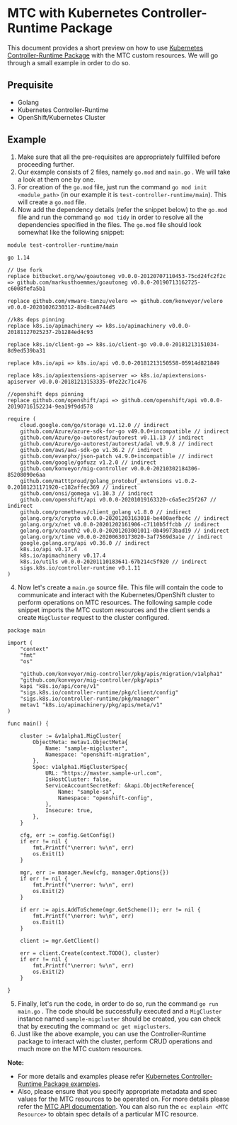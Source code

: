 # MTC with Kubernetes Controller-Runtime Package

This document provides a short preview on how to use [Kubernetes Controller-Runtime Package](https://pkg.go.dev/sigs.k8s.io/controller-runtime) with the MTC custom resources. We will go through a small example in order to do so.

## Prequisite
- Golang
- Kubernetes Controller-Runtime
- OpenShift/Kubernetes Cluster

## Example

1. Make sure that all the pre-requisites are appropriately fullfilled before proceeding further.
2. Our example consists of 2 files, namely `go.mod` and `main.go` . We will take a look at them one by one.
3. For creation of the `go.mod` file, just run the command `go mod init <module_path>` (in our example it is `test-controller-runtime/main`). This will create a `go.mod` file.
4. Now add the dependency details (refer the snippet below) to the `go.mod` file and run the command `go mod tidy` in order to resolve all the dependencies specified in the files. The `go.mod` file should look somewhat like the following snippet:
```
module test-controller-runtime/main

go 1.14

// Use fork
replace bitbucket.org/ww/goautoneg v0.0.0-20120707110453-75cd24fc2f2c => github.com/markusthoemmes/goautoneg v0.0.0-20190713162725-c6008fefa5b1

replace github.com/vmware-tanzu/velero => github.com/konveyor/velero v0.0.0-20201026230312-8bd8ce8744d5

//k8s deps pinning
replace k8s.io/apimachinery => k8s.io/apimachinery v0.0.0-20181127025237-2b1284ed4c93

replace k8s.io/client-go => k8s.io/client-go v0.0.0-20181213151034-8d9ed539ba31

replace k8s.io/api => k8s.io/api v0.0.0-20181213150558-05914d821849

replace k8s.io/apiextensions-apiserver => k8s.io/apiextensions-apiserver v0.0.0-20181213153335-0fe22c71c476

//openshift deps pinning
replace github.com/openshift/api => github.com/openshift/api v0.0.0-20190716152234-9ea19f9dd578

require (
	cloud.google.com/go/storage v1.12.0 // indirect
	github.com/Azure/azure-sdk-for-go v49.0.0+incompatible // indirect
	github.com/Azure/go-autorest/autorest v0.11.13 // indirect
	github.com/Azure/go-autorest/autorest/adal v0.9.8 // indirect
	github.com/aws/aws-sdk-go v1.36.2 // indirect
	github.com/evanphx/json-patch v4.9.0+incompatible // indirect
	github.com/google/gofuzz v1.2.0 // indirect
	github.com/konveyor/mig-controller v0.0.0-20210302184306-85208090e6aa
	github.com/matttproud/golang_protobuf_extensions v1.0.2-0.20181231171920-c182affec369 // indirect
	github.com/onsi/gomega v1.10.3 // indirect
	github.com/openshift/api v0.0.0-20201019163320-c6a5ec25f267 // indirect
	github.com/prometheus/client_golang v1.8.0 // indirect
	golang.org/x/crypto v0.0.0-20201203163018-be400aefbc4c // indirect
	golang.org/x/net v0.0.0-20201202161906-c7110b5ffcbb // indirect
	golang.org/x/oauth2 v0.0.0-20201203001011-0b49973bad19 // indirect
	golang.org/x/time v0.0.0-20200630173020-3af7569d3a1e // indirect
	google.golang.org/api v0.36.0 // indirect
	k8s.io/api v0.17.4
	k8s.io/apimachinery v0.17.4
	k8s.io/utils v0.0.0-20201110183641-67b214c5f920 // indirect
	sigs.k8s.io/controller-runtime v0.1.11
)
```
4. Now let's create a `main.go` source file. This file will contain the code to communicate and interact with the Kubernetes/OpenShift cluster to perform operations on MTC resources. The following sample code snippet imports the MTC custom resources and the client sends a create `MigCluster` request to the cluster configured.
```
package main

import (
	"context"
	"fmt"
	"os"

	"github.com/konveyor/mig-controller/pkg/apis/migration/v1alpha1"
	"github.com/konveyor/mig-controller/pkg/apis"
	kapi "k8s.io/api/core/v1"
	"sigs.k8s.io/controller-runtime/pkg/client/config"
	"sigs.k8s.io/controller-runtime/pkg/manager"
	metav1 "k8s.io/apimachinery/pkg/apis/meta/v1"
)

func main() {

	cluster := &v1alpha1.MigCluster{
		ObjectMeta: metav1.ObjectMeta{
			Name: "sample-migcluster",
			Namespace: "openshift-migration",
		},
		Spec: v1alpha1.MigClusterSpec{
			URL: "https://master.sample-url.com",
			IsHostCluster: false,
			ServiceAccountSecretRef: &kapi.ObjectReference{
				Name: "sample-sa",
				Namespace: "openshift-config",
			},
			Insecure: true,
		},
	}

	cfg, err := config.GetConfig()
	if err != nil {
		fmt.Printf("\nerror: %v\n", err)
		os.Exit(1)
	}

	mgr, err := manager.New(cfg, manager.Options{})
	if err != nil {
		fmt.Printf("\nerror: %v\n", err)
		os.Exit(2)
	}

	if err := apis.AddToScheme(mgr.GetScheme()); err != nil {
		fmt.Printf("\nerror: %v\n", err)
		os.Exit(1)
	}

	client := mgr.GetClient()

	err = client.Create(context.TODO(), cluster)
	if err != nil {
		fmt.Printf("\nerror: %v\n", err)
		os.Exit(2)
	}

}
```
5. Finally, let's run the code, in order to do so, run the command `go run main.go` . The code should be successfully executed and a `MigCluster` instance named `sample-migcluster` should be created, you can check that by executing the command `oc get migclusters`.  
6. Just like the above example, you can use the Controller-Runtime package to interact with the cluster, perform CRUD operations and much more on the MTC custom resources.

**Note:** 
- For more details and examples please refer [Kubernetes Controller-Runtime Package examples](https://pkg.go.dev/sigs.k8s.io/controller-runtime@v0.8.2/pkg/client#pkg-examples).
- Also, please ensure that you specify appropriate metadata and spec values for the MTC resources to be operated on. For more details please refer the [MTC API documentation](MTCAPIDoc.md). You can also run the `oc explain <MTC Resource>` to obtain spec details of a particular MTC resource.